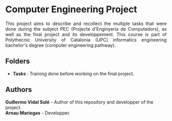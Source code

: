 # Computer Engineering Project
<p align="justify"> This project aims to describe and recollect the multiple tasks that were done during the subject PEC (Projecte d'Enginyeria de Computadors), as well as the final project and its developpement. This course is part of Polythecnic University of Catalonia (UPC) informatics engineering bachelor's degree (computer engineering pathway). </p>

## Folders
+ **Tasks** : Training done before working on the final project.

## Authors
**Guillermo Vidal Sulé** - Author of this repository and developper of the project.  
**Arnau Mariegas** - Developper.
